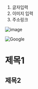 1. 글자입력
2. 이미지 입력
3. 주소링크


![image](https://cdn-icons-png.flaticon.com/512/1829/1829050.png)

![Google](https://google.com)

# 제목1 



## 제목2